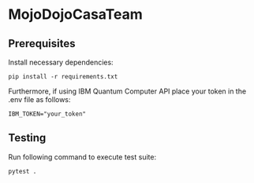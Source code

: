 # MojoDojoCasaTeam


## Prerequisites
Install necessary dependencies:
```
pip install -r requirements.txt
```

Furthermore, if using IBM Quantum Computer API place your token 
in the .env file as follows:
```
IBM_TOKEN="your_token"
```

## Testing 
Run following command to execute test suite:
```
pytest .
```
